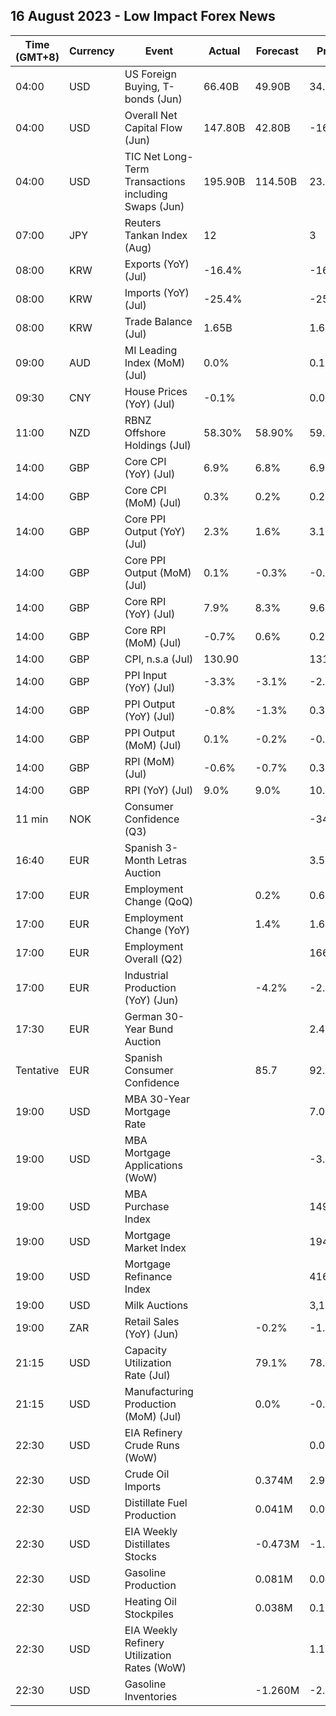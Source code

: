 ## 16 August 2023 - Low Impact Forex News

| Time (GMT+8) | Currency | Event | Actual | Forecast | Previous |
|------|----------|-------|--------|----------|----------|
| 04:00 | USD | US Foreign Buying, T-bonds (Jun) | 66.40B | 49.90B | 34.30B |
| 04:00 | USD | Overall Net Capital Flow (Jun) | 147.80B | 42.80B | -161.60B |
| 04:00 | USD | TIC Net Long-Term Transactions including Swaps (Jun) | 195.90B | 114.50B | 23.60B |
| 07:00 | JPY | Reuters Tankan Index (Aug) | 12 |  | 3 |
| 08:00 | KRW | Exports (YoY) (Jul) | -16.4% |  | -16.5% |
| 08:00 | KRW | Imports (YoY) (Jul) | -25.4% |  | -25.4% |
| 08:00 | KRW | Trade Balance (Jul) | 1.65B |  | 1.63B |
| 09:00 | AUD | MI Leading Index (MoM) (Jul) | 0.0% |  | 0.1% |
| 09:30 | CNY | House Prices (YoY) (Jul) | -0.1% |  | 0.0% |
| 11:00 | NZD | RBNZ Offshore Holdings (Jul) | 58.30% | 58.90% | 59.40% |
| 14:00 | GBP | Core CPI (YoY) (Jul) | 6.9% | 6.8% | 6.9% |
| 14:00 | GBP | Core CPI (MoM) (Jul) | 0.3% | 0.2% | 0.2% |
| 14:00 | GBP | Core PPI Output (YoY) (Jul) | 2.3% | 1.6% | 3.1% |
| 14:00 | GBP | Core PPI Output (MoM) (Jul) | 0.1% | -0.3% | -0.2% |
| 14:00 | GBP | Core RPI (YoY) (Jul) | 7.9% | 8.3% | 9.6% |
| 14:00 | GBP | Core RPI (MoM) (Jul) | -0.7% | 0.6% | 0.2% |
| 14:00 | GBP | CPI, n.s.a (Jul) | 130.90 |  | 131.50 |
| 14:00 | GBP | PPI Input (YoY) (Jul) | -3.3% | -3.1% | -2.9% |
| 14:00 | GBP | PPI Output (YoY) (Jul) | -0.8% | -1.3% | 0.3% |
| 14:00 | GBP | PPI Output (MoM) (Jul) | 0.1% | -0.2% | -0.2% |
| 14:00 | GBP | RPI (MoM) (Jul) | -0.6% | -0.7% | 0.3% |
| 14:00 | GBP | RPI (YoY) (Jul) | 9.0% | 9.0% | 10.7% |
| 11 min | NOK | Consumer Confidence (Q3) |  |  | -34.40 |
| 16:40 | EUR | Spanish 3-Month Letras Auction |  |  | 3.500% |
| 17:00 | EUR | Employment Change (QoQ) |  | 0.2% | 0.6% |
| 17:00 | EUR | Employment Change (YoY) |  | 1.4% | 1.6% |
| 17:00 | EUR | Employment Overall (Q2) |  |  | 166,419.1K |
| 17:00 | EUR | Industrial Production (YoY) (Jun) |  | -4.2% | -2.2% |
| 17:30 | EUR | German 30-Year Bund Auction |  |  | 2.400% |
| Tentative | EUR | Spanish Consumer Confidence |  | 85.7 | 92.4 |
| 19:00 | USD | MBA 30-Year Mortgage Rate |  |  | 7.09% |
| 19:00 | USD | MBA Mortgage Applications (WoW) |  |  | -3.1% |
| 19:00 | USD | MBA Purchase Index |  |  | 149.9 |
| 19:00 | USD | Mortgage Market Index |  |  | 194.5 |
| 19:00 | USD | Mortgage Refinance Index |  |  | 416.1 |
| 19:00 | USD | Milk Auctions |  |  | 3,100.0 |
| 19:00 | ZAR | Retail Sales (YoY) (Jun) |  | -0.2% | -1.4% |
| 21:15 | USD | Capacity Utilization Rate (Jul) |  | 79.1% | 78.9% |
| 21:15 | USD | Manufacturing Production (MoM) (Jul) |  | 0.0% | -0.3% |
| 22:30 | USD | EIA Refinery Crude Runs (WoW) |  |  | 0.062M |
| 22:30 | USD | Crude Oil Imports |  | 0.374M | 2.937M |
| 22:30 | USD | Distillate Fuel Production |  | 0.041M | 0.050M |
| 22:30 | USD | EIA Weekly Distillates Stocks |  | -0.473M | -1.706M |
| 22:30 | USD | Gasoline Production |  | 0.081M | 0.092M |
| 22:30 | USD | Heating Oil Stockpiles |  | 0.038M | 0.166M |
| 22:30 | USD | EIA Weekly Refinery Utilization Rates (WoW) |  |  | 1.1% |
| 22:30 | USD | Gasoline Inventories |  | -1.260M | -2.661M |
